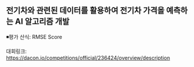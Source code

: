 ## 전기차와 관련된 데이터를 활용하여 전기차 가격을 예측하는 AI 알고리즘 개발
◾평가 산식: RMSE Score


대회링크: https://dacon.io/competitions/official/236424/overview/description
